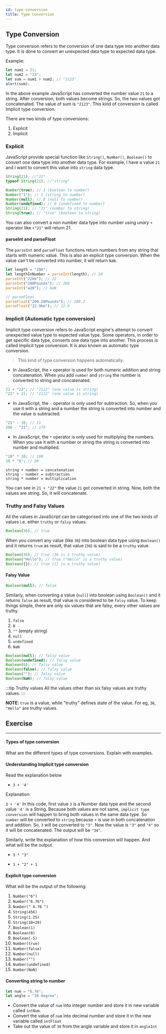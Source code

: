 ```yaml
---
id: type-conversion
title: Type Conversion
---
```


## Type Conversion

Type conversion refers to the conversion of one data type into another data type. It is done to convert an unexpected data type to expected data type.

Example:

```js
let num1 = 21;
let num2 = "23";
let sum = num1 + num2; // "2123"
alert(sum);
```

In the above example JavaScript has converted the number value `21` to a string. After conversion, both values become strings. So, the two values got concatenated. The value of sum is `"2123"`. This kind of conversion is called Implicit type conversion.

There are two kinds of type conversions:

1. Explicit
2. Implicit

### Explicit

JavaScript provide special function like `String()`, `Number()`, `Boolean()` to convert one data type into another data type. For example, I have a value `21` and I want to convert this value into `string` data type.

```js
String(21); //"21"
typeof String(21); //"string"
```

```js
Number(true); // 1 (boolean to number)
Number("1"); // 1 (string to number)
Number(null); // 0 (null to number)
Number(undefined); // 0 (undefined to number)
String(21); // "21" (number to string)
String(true); // "true" (boolean to string)
```

You can also convert a non number data type into number using _unary_ `+` operator like `+"21"` will return 21.

#### parseInt and parseFloat

The `parseInt` and `parseFloat` functions return numbers from any string that starts with numeric value. This is also an explicit type conversion. When the value can't be converted into number, it will return `NaN`.

```js
let length = "20m";
let lengthInNumber = parseInt(length); // 20
parseInt("22km"); // 22
parseInt("200Pounds"); // 200
parseInt("a20"); // NaN

// parseFloat
parseFloat("200.20Pounds"); // 200.2
parseFloat("22.9km"); // 22.9
```

### Implicit (Automatic type conversion)

Implicit type conversion refers to JavaScript engine's attempt to convert unexpected value type to expected value type. Some operators, in order to get specific data type, converts one data type into another. This process is called Implicit type conversion. It is also known as automatic type conversion.

> This kind of type conversion happens automatically.

- In JavaScript, the `+` operator is used for both numeric addition and string concatenation. When you add `number` and `string` the number is converted to string and concatenated.

```js
21 + "22"; // "2122" (one value is string)
"21" + 22; // "2122" (one value is string)
```

- In JavaScript, the `-` operator is only used for subtraction. So, when you use it with a string and a number the string is converted into number and the value is subtracted.

```js
"21" - 10; // 11
200 - "21"; // 179
```

- In JavaScript, the `*` operator is only used for multiplying the numbers. When you use it with a number or string the string is converted into number and multiplied.

```js
"10" * 10; // 100
20 * "5"; // 50
```

```
string + number = concatenation
string - number = subtraction
string * number = multiplication
```

You can see in `21 + "22"` the value `21` got converted in string. Now, both the values are string. So, it will concatenate.

### Truthy and Falsy Values

All the values in JavaScript can be categorised into one of the two kinds of values i.e. either `truthy` or `falsy` values.

```js
Boolean(36); // true
```

When you convert any value (like `36`) into boolean data type using `Boolean()` and it returns `true` as result, that value (`36`) is said to be a `truthy` value.

```js
Boolean(36); // true (36 is a truthy value)
Boolean("Hello"); // true ("Hello" is a truthy value)
Boolean({}); // true ({} is a truthy value)
```

#### Falsy Value

```js
Boolean(null); // false
```

Similarly, when converting a value (`null`) into boolean using `Boolean()` and it returns `false` as result, that value is considered to be `falsy` value. To keep things simple, there are only six values that are falsy, every other values are truthy.

1. `false`
2. `0`
3. `""` (empty string)
4. `null`
5. `undefined`
6. `NaN`

```js
Boolean(null); // falsy value
Boolean(undefined); // falsy value
Boolean(0); // falsy value
Boolean(false); // falsy value
Boolean(""); // falsy value
Boolean(NaN); // falsy value
```

:::tip Truthy values
All the values other than six falsy values are truthy values.
:::

**NOTE**: `true` is a value, while "truthy" defines state of the value. For eg, `36`, `"Hello"` are truthy values.

## Exercise

---

#### Types of type conversion

What are the different types of type conversions. Explain with examples.

#### Understanding Implicit type conversion

Read the explanation below

- `3 + '4'`

Explanation:

`3 + '4'` In this code, first value `3` is a Number data type and the second value `'4'` is a String. Because both values are not same, `implicit type conversion` will happen to bring both values in the same data type. So `number` will be converted to `string` because `+` is use in both concatenation and addition. So, `3` will be converted to `"3"`. Now the value is `"3"` and `"4"` so it will be concatenated. The output will be `"34"`.

Similarly, write the explanation of how this conversion will happen. And what will be the output.

- `3 * "3"`

- `1 + "2" + 1`

#### Explicit type conversion

What will be the output of the following:

1. `Number("6")`
2. `Number("6.76")`
3. `Number(" 6.76 ")`
4. `String(456)`
5. `String(1.25)`
6. `String(10+20)`
7. `Boolean(1)`
8. `Boolean(0)`
9. `Boolean(-5)`
10. `Number(true)`
11. `Number(false)`
12. `Number(null)`
13. `Number("")`
14. `Number(undefined)`
15. `Number(NaN)`



#### Converting string to number

```js
let num = "6.76";
let angle = "30 degree";
```

- Convert the value of `num` into integer number and store it in new variable called `intNum`.
- Convert the value of `num` into decimal number and store it in the new variable called `intFloat`
- Take out the value of `30` from the angle variable and store it in `angleInt`
